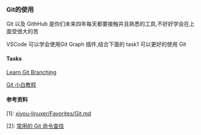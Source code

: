 ### Git的使用
Git 以及 GithHub 是你们未来四年每天都要接触并且熟悉的工具,不好好学会在上面受很大的苦

VSCode 可以学会使用Git Graph 插件,结合下面的 task1 可以更好的使用 Git

#### Tasks
[Learn Git Branching](https://learngitbranching.js.org/)

[Git 小白教程](https://rogerdudler.github.io/git-guide/index.zh.html)

#### 参考资料
\[1\]: [xiyou-linuxer/Favorites/Git.md](https://github.com/xiyou-linuxer/Favorites/blob/master/Git.md)

\[2\]: [常用的 Git 命令查找](https://github.com/521xueweihan/git-tips)